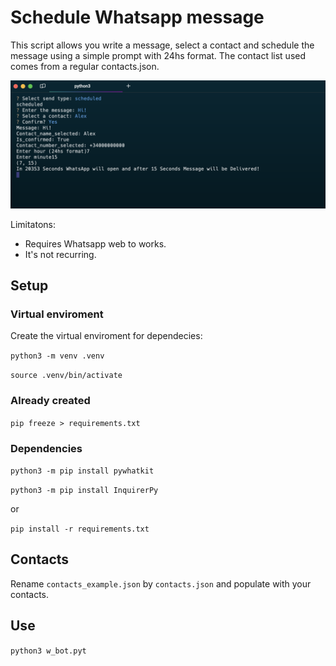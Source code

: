 # Schedule Whatsapp message

This script allows you write a message, select a contact and schedule the message using a simple prompt with 24hs format.
The contact list used comes from a regular contacts.json.

![Preview](preview.png?raw=true "Preview")

Limitatons:

- Requires Whatsapp web to works.
- It's not recurring.

## Setup

### Virtual enviroment

Create the virtual enviroment for dependecies:

`python3 -m venv .venv`

`source .venv/bin/activate`

### Already created

`pip freeze > requirements.txt`

### Dependencies

`python3 -m pip install pywhatkit`

`python3 -m pip install InquirerPy`

or

`pip install -r requirements.txt`

## Contacts

Rename `contacts_example.json` by `contacts.json` and populate with your contacts.

## Use

`python3 w_bot.pyt`
